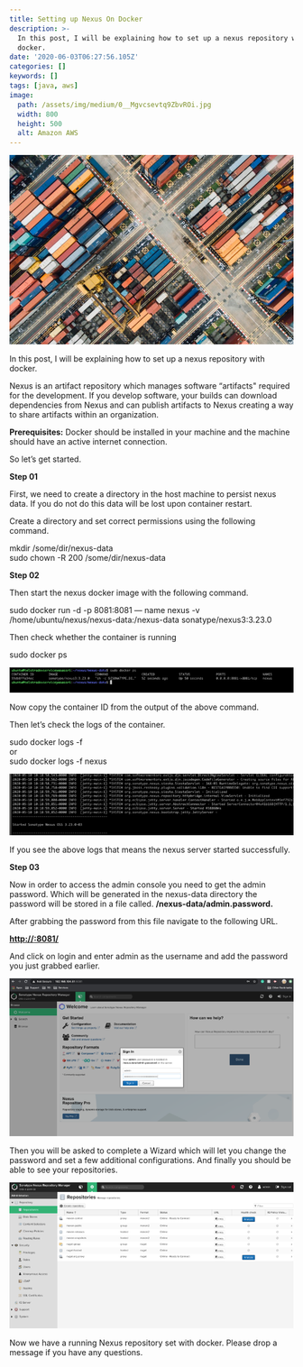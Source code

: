 ```yaml
---
title: Setting up Nexus On Docker
description: >-
  In this post, I will be explaining how to set up a nexus repository with
  docker.
date: '2020-06-03T06:27:56.105Z'
categories: []
keywords: []
tags: [java, aws]
image:
  path: /assets/img/medium/0__Mgvcsevtq9ZbvROi.jpg
  width: 800
  height: 500
  alt: Amazon AWS
---
```


![](/assets/img/medium/0__29xyWBC4uCA5y0Sl.jpg)

In this post, I will be explaining how to set up a nexus repository with docker.

Nexus is an artifact repository which manages software “artifacts" required for the development. If you develop software, your builds can download dependencies from Nexus and can publish artifacts to Nexus creating a way to share artifacts within an organization.

**Prerequisites:** Docker should be installed in your machine and the machine should have an active internet connection.

So let’s get started.

**Step 01**

First, we need to create a directory in the host machine to persist nexus data. If you do not do this data will be lost upon container restart.

Create a directory and set correct permissions using the following command.

mkdir /some/dir/nexus-data  
sudo chown -R 200 /some/dir/nexus-data

**Step 02**

Then start the nexus docker image with the following command.

sudo docker run -d -p 8081:8081 — name nexus -v /home/ubuntu/nexus/nexus-data:/nexus-data sonatype/nexus3:3.23.0

Then check whether the container is running

sudo docker ps

![](/assets/img/medium/0__V5jiKKUFwVtQliw6.jpg)

Now copy the container ID from the output of the above command.

Then let’s check the logs of the container.

sudo docker logs -f <CONTAINER ID>   
or  
sudo docker logs -f nexus

![](/assets/img/medium/0__HlktfoGQNqPfjV9i.jpg)

If you see the above logs that means the nexus server started successfully.

**Step 03**

Now in order to access the admin console you need to get the admin password. Which will be generated in the nexus-data directory the password will be stored in a file called. **/nexus-data/admin.password.**

After grabbing the password from this file navigate to the following URL.

[**http://<LocalIP or Remote IP>:8081/**](http://192.168.104.81:8081/)

And click on login and enter admin as the username and add the password you just grabbed earlier.

![](/assets/img/medium/0__43ioy__7L2uyIqndR.jpg)

Then you will be asked to complete a Wizard which will let you change the password and set a few additional configurations. And finally you should be able to see your repositories.

![](/assets/img/medium/0__IkapqliVmgd1y7ID.jpg)

Now we have a running Nexus repository set with docker. Please drop a message if you have any questions.